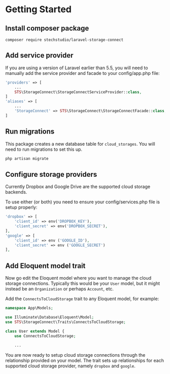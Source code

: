 # Getting Started

## Install composer package

```
composer require stechstudio/laravel-storage-connect
```

## Add service provider

If you are using a version of Laravel earlier than 5.5, you will need to manually add the service provider and facade to your config/app.php file:

```php
'providers' => [
    ...
    STS\StorageConnect\StorageConnectServiceProvider::class,
]
'aliases' => [
    ...
    'StorageConnect' => STS\StorageConnect\StorageConnectFacade::class,
]
```

## Run migrations

This package creates a new database table for `cloud_storages`. You will need to run migrations to set this up.

```php
php artisan migrate
```

## Configure storage providers

Currently Dropbox and Google Drive are the supported cloud storage backends.

To use either (or both) you need to ensure your config/services.php file is setup properly:

```php
'dropbox' => [
    'client_id' => env('DROPBOX_KEY'),
    'client_secret' => env('DROPBOX_SECRET'),
],
'google' => [
    'client_id' => env ('GOOGLE_ID'),
    'client_secret' => env ('GOOGLE_SECRET')
],
```

## Add Eloquent model trait

Now go edit the Eloquent model where you want to manage the cloud storage connections. Typically this would be your `User` model, but it might instead be an `Organization` or perhaps `Account`, etc.

Add the `ConnectsToCloudStorage` trait to any Eloquent model, for example:

```php
namespace App\Models;

use Illuminate\Database\Eloquent\Model;
use STS\StorageConnect\Traits\ConnectsToCloudStorage;

class User extends Model {
    use ConnectsToCloudStorage;
    
    ...
```

You are now ready to setup cloud storage connections through the relationship provided on your model. The trait sets up relationships for each supported cloud storage provider, namely `dropbox` and `google`.